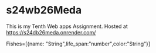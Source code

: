 # s24wb26Meda
This is my Tenth Web apps Assignment.
Hosted at https://s24db26meda.onrender.com/

 Fishes=[{name: "String",life_span:"number",color:"String"}]